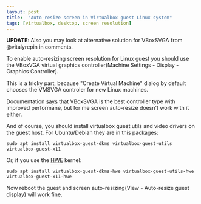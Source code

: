 ```yaml
---
layout: post
title:  "Auto-resize screen in Virtualbox guest Linux system"
tags: [virtualbox, desktop, screen resolution]
---
```


**UPDATE**: Also you may look at alternative solution for VBoxSVGA from @vitalyrepin in comments.

To enable auto-resizing screen resolution for Linux guest you should use the VBoxVGA virtual graphics controller(Machine Settings - Display - Graphics Controller).

This is a tricky part, because "Create Virtual Machine" dialog by default chooses the VMSVGA controler for new Linux machines.

Documentation [says](https://www.virtualbox.org/manual/ch03.html#settings-screen) that VBoxSVGA is the best controller type with improved performane, but for me screen auto-resize doesn't work with it either.

And of course, you should install virtualbox guest utils and video drivers on the guest host. For Ubuntu/Debian they are in this packages:

```
sudo apt install virtualbox-guest-dkms virtualbox-guest-utils virtualbox-guest-x11
```

Or, if you use the [HWE](https://wiki.ubuntu.com/Kernel/LTSEnablementStack) kernel:

```
sudo apt install virtualbox-guest-dkms-hwe virtualbox-guest-utils-hwe virtualbox-guest-x11-hwe
```

Now reboot the guest and screen auto-resizing(View - Auto-resize guest display) will work fine.
